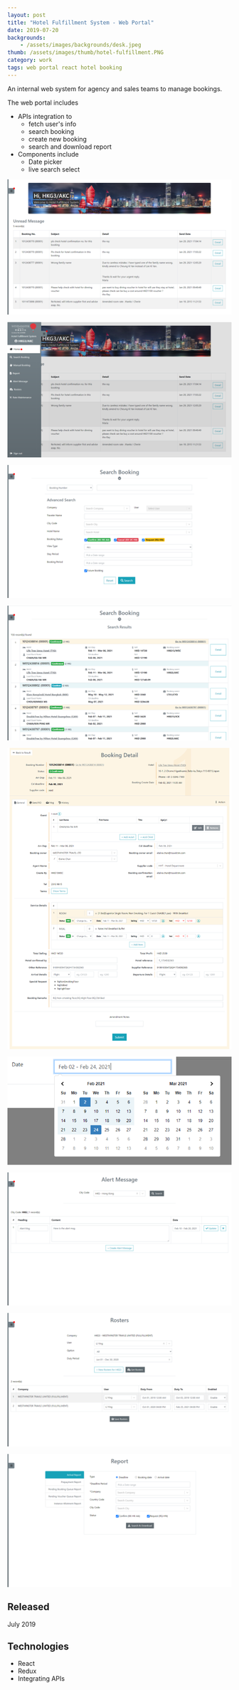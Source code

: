 ```yaml
---
layout: post
title: "Hotel Fulfillment System - Web Portal"
date: 2019-07-20
backgrounds:
    - /assets/images/backgrounds/desk.jpeg
thumb: /assets/images/thumb/hotel-fulfillment.PNG
category: work
tags: web portal react hotel booking
---
```


An internal web system for agency and sales teams to manage bookings.

The web portal includes

- APIs integration to
  - fetch user's info
  - search booking
  - create new booking
  - search and download report
- Components include
  - Date picker
  - live search select

![Hotel Fulfillment System](/assets/images/blog/hotel-fulfillment1.png)

![Hotel Fulfillment System](/assets/images/blog/hotel-fulfillment2.png)

![Hotel Fulfillment System](/assets/images/blog/hotel-fulfillment3.png)

![Hotel Fulfillment System](/assets/images/blog/hotel-fulfillment4.png)

![Hotel Fulfillment System](/assets/images/blog/hotel-fulfillment5.png)

![Hotel Fulfillment System](/assets/images/blog/hotel-fulfillment6.png)

![Hotel Fulfillment System](/assets/images/blog/hotel-fulfillment7.png)

![Hotel Fulfillment System](/assets/images/blog/hotel-fulfillment8.png)

![Hotel Fulfillment System](/assets/images/blog/hotel-fulfillment9.png)

## Released
July 2019

## Technologies
- React
- Redux
- Integrating APIs
